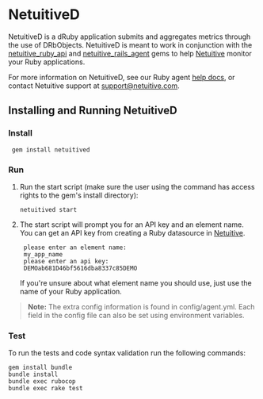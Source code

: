 NetuitiveD
===========

NetuitiveD is a dRuby application submits and aggregates metrics through the use of DRbObjects. NetuitiveD is meant to work in conjunction with the [netuitive_ruby_api](https://rubygems.org/gems/netuitive_ruby_api) and [netuitive_rails_agent](https://rubygems.org/gems/netuitive_rails_agent) gems to help [Netuitive](https://www.netuitive.com) monitor your Ruby applications.

For more information on NetuitiveD, see our Ruby agent [help docs](https://help.netuitive.com/Content/Misc/Datasources/new_ruby_datasource.htm), or contact Netuitive support at [support@netuitive.com](mailto:support@netuitive.com).

Installing and Running NetuitiveD
---------------------------------

### Install

     gem install netuitived

### Run

1. Run the start script (make sure the user using the command has access rights to the
gem's install directory):

	   netuitived start

1. The start script will prompt you for an API key and an element name. You can get an API key from creating a Ruby datasource in [Netuitive](https://app.netuitive.com/auth/login).

        please enter an element name:
        my_app_name
        please enter an api key:
        DEMOab681D46bf5616dba8337c85DEMO

    If you're unsure about what element name you should use, just use the name of your Ruby application.

>**Note:** The extra config information is found in config/agent.yml. Each field in the config file can also be set using environment variables.

### Test

To run the tests and code syntax validation run the following commands:

```
gem install bundle
bundle install
bundle exec rubocop
bundle exec rake test
```

